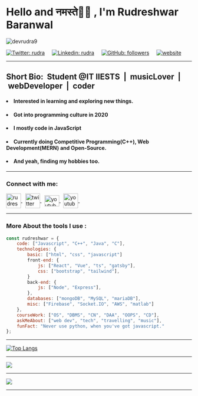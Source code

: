 <h1>Hello and नमस्ते🙏🏻 , I'm Rudreshwar Baranwal &nbsp;</h1>
<img src="https://komarev.com/ghpvc/?username=devrudra9&label=Github%20Hits%20Stats&color=7842f5&style=flat" alt="devrudra9" />

[![Twitter: rudra](https://img.shields.io/twitter/follow/Rudrr_a?label=Twitter)](https://twitter.com/Rudrr_a) &nbsp; &nbsp;
[![Linkedin: rudra](https://img.shields.io/badge/-Linkedin-blue?style=flat-square&logo=Linkedin&logoColor=white&link=https://www.linkedin.com/in/rudreshwar-baranwal-a15622211/)](https://www.linkedin.com/in/rudreshwar-baranwal-a15622211/) &nbsp; &nbsp;
[![GitHub: followers](https://img.shields.io/github/followers/devrudra9?label=Github&style=social)](https://www.github.com/devrudra9) &nbsp; &nbsp;
[![website](https://img.shields.io/badge/Website-46a2f1.svg?&style=flat-square&logo=Google-Chrome&logoColor=white&link=https://devrudra9.github.io/)](https://devrudra9.github.io/) &nbsp; &nbsp;
<hr>
<h2>Short Bio:&nbsp; Student @IT IIESTS &nbsp;| &nbsp;musicLover &nbsp;| &nbsp;webDeveloper &nbsp;| &nbsp;coder</h2>

<h4><li>Interested in learning and exploring new things.</h4>
<h4><li>Got into programming culture in 2020</h4>
<h4><li>I mostly code in JavaScript</h4>
<h4><li>Currently doing Competitive Programming(C++), Web Development(MERN) and Open-Source.</h4>
<h4><li>And yeah, finding my hobbies too.</h4>

<hr>
<h3>Connect with me:</h3>
<p align="left">
<a href="https://linkedin.com/in/rudreshwar-baranwal-a15622211" target="_blank">
    <img align="center" src="https://img.icons8.com/fluency/2x/linkedin.png" alt="rudreshwar-baranwal-a15622211" height="40" width="40" />
</a> &nbsp;
<a href="https://twitter.com/Rudrr_a" target="_blank">
    <img align="center" src="https://www.pngkey.com/png/full/376-3769707_facebook-icon-instagram-icon-twitter-icon-twitter-icon.png" alt="twitter" height="40" width="40" />
</a> &nbsp;
<a href="https://www.youtube.com/channel/UCxJtEaHxV4DNA4ZSiFrexOg" target="_blank">
    <img align="center" src="https://clipart-library.com/images/dc4LABqni.png" alt="youtube" height="30" width="40" />
</a> &nbsp;
<a href="https://dev.to/devrudra9" target="_blank">
    <img align="center" src="https://d2fltix0v2e0sb.cloudfront.net/dev-black.png" alt="youtube" height="40" width="40" />
</a> &nbsp;
</p>

<hr>

<h3 align="left">More About the tools I use :</h3>

```javascript
const rudreshwar = {
    code: ["Javascript", "C++", "Java", "C"],
    technologies: {
        basic: ["html", "css", "javascript"]
        front-end: {
            js: ["React", "Vue", "ts", "gatsby"],
            css: ["bootstrap", "tailwind"],
        }
        back-end: {
            js: ["Node", "Express"],
        },
        databases: ["mongoDB", "MySQL", "mariaDB"],
        misc: ["Firebase", "Socket.IO", "AWS", "matlab"]
    },
    courseWork: ["OS", "DBMS", "CN", "DAA", "OOPS", "CD"],
    askMeAbout: ["web dev", "tech", "travelling", "music"],
    funFact: "Never use python, when you've got javascript."
};
```

<hr>

[![Top Langs](https://github-readme-stats.vercel.app/api/top-langs/?username=devrudra9&layout=donut&theme=dark)](https://github.com/devrudra9/github-readme-stats)
<hr>

<picture>
    <source media="(prefers-color-scheme: dark)" srcset="https://streak-stats.demolab.com?user=devrudra9&theme=dark" />
    <img src="https://streak-stats.demolab.com?user=devrudra9&theme=default" />
</picture>

<hr>
<picture>
<source
  srcset="https://github-readme-stats.vercel.app/api?username=devrudra9&show_icons=true&theme=dark&rank_icon=github"
  media="(prefers-color-scheme: dark)"
/>
<source
  srcset="https://github-readme-stats.vercel.app/api?username=devrudra9&show_icons=true"
  media="(prefers-color-scheme: light), (prefers-color-scheme: no-preference)"
/>
<img src="https://github-readme-stats.vercel.app/api?username=devrudra9&show_icons=true" />
</picture>

<hr>
